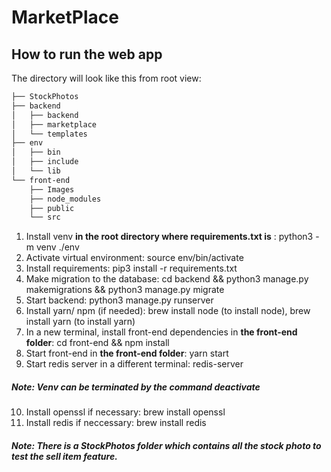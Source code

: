 # MarketPlace

## How to run the web app

The directory will look like this from root view:
```bash
├── StockPhotos
├── backend
│   ├── backend
│   ├── marketplace
│   └── templates
├── env
│   ├── bin
│   ├── include
│   └── lib
└── front-end
    ├── Images
    ├── node_modules
    ├── public
    └── src
 ```

1. Install venv **in the root directory where requirements.txt is** : python3 -m venv ./env
2. Activate virtual environment: source env/bin/activate
3. Install requirements: pip3 install -r requirements.txt
4. Make migration to the database: cd backend && python3 manage.py makemigrations && python3 manage.py migrate
5. Start backend: python3 manage.py runserver
6. Install yarn/ npm (if needed): brew install node (to install node), brew install yarn (to install yarn) 
7. In a new terminal, install front-end dependencies in **the front-end folder**: cd front-end && npm install 
8. Start front-end in **the front-end folder**: yarn start
9. Start redis server in a different terminal: redis-server 

##### Note: Venv can be terminated by the command deactivate 
10. Install openssl if necessary: brew install openssl
11. Install redis if neccessary: brew install redis 

##### Note: There is a StockPhotos folder which contains all the stock photo to test the sell item feature.


